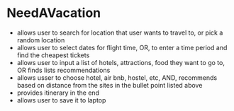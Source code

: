 # NeedAVacation
- allows user to search for location that user wants to travel to, or pick a random location
- allows user to select dates for flight time, OR, to enter a time period and find the cheapest tickets
- allows user to input a list of hotels, attractions, food they want to go to, OR finds lists recommendations
- allows usser to choose hotel, air bnb, hostel, etc, AND, recommends based on distance from the sites in the bullet point listed above
- provides itinerary in the end
- allows user to save it to laptop
